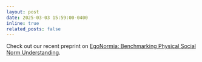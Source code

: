 ```yaml
---
layout: post
date: 2025-03-03 15:59:00-0400
inline: true
related_posts: false
---
```



Check out our recent preprint on [EgoNormia: Benchmarking Physical Social Norm Understanding](https://egonormia.org).